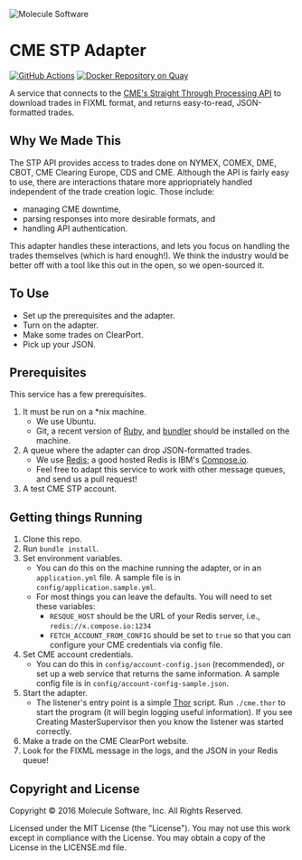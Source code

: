 ![Molecule Software](https://avatars1.githubusercontent.com/u/2736908?v=3&s=100 "Molecule Software")
# CME STP Adapter

[![GitHub Actions](https://github.com/wearemolecule/cme-fix-listener/actions/workflows/actions.yaml/badge.svg)](https://github.com/wearemolecule/cme-fix-listener/actions)
[![Docker Repository on Quay](https://quay.io/repository/molecule/cme-fix-listener/status "Docker Repository on Quay")](https://quay.io/repository/molecule/cme-fix-listener)

A service that connects to the [CME's Straight Through Processing API](http://www.cmegroup.com/confluence/display/EPICSANDBOX/CME+STP) to download trades in FIXML format, and returns easy-to-read, JSON-formatted trades.

## Why We Made This
The STP API provides access to trades done on NYMEX, COMEX, DME, CBOT, CME Clearing Europe, CDS and CME. Although the API is fairly easy to use, there are interactions thatare more appriopriately handled independent of the trade creation logic. Those include:
 
 * managing CME downtime, 
 * parsing responses into more desirable formats, and 
 * handling API authentication.
 
This adapter handles these interactions, and lets you focus on handling the trades themselves (which is hard enough!). We think the industry would be better off with a tool like this out in the open, so we open-sourced it.

## To Use

* Set up the prerequisites and the adapter.
* Turn on the adapter.
* Make some trades on ClearPort.
* Pick up your JSON.

## Prerequisites

This service has a few prerequisites.

1. It must be run on a *nix machine.
   * We use Ubuntu.
   * Git, a recent version of [Ruby](https://www.ruby-lang.org/en/), and [bundler](http://bundler.io/) should be installed on the machine.
1. A queue where the adapter can drop JSON-formatted trades.
   * We use [Redis](http://redis.io/); a good hosted Redis is IBM's [Compose.io](https://www.compose.io/redis/).
   * Feel free to adapt this service to work with other message queues, and send us a pull request!
1. A test CME STP account.

## Getting things Running

1. Clone this repo.
1. Run `bundle install`.
1. Set environment variables.
   * You can do this on the machine running the adapter, or in an `application.yml` file. A sample file is in `config/application.sample.yml`.
   * For most things you can leave the defaults.  You will need to set these variables:
      * `RESQUE_HOST` should be the URL of your Redis server, i.e., `redis://x.compose.io:1234`
      * `FETCH_ACCOUNT_FROM_CONFIG` should be set to `true` so that you can configure your CME credentials via config file.
1. Set CME account credentials.
   * You can do this in `config/account-config.json` (recommended), or set up a web service that returns the same information. A sample config file is in `config/account-config-sample.json`.
1. Start the adapter.
   * The listener's entry point is a simple [Thor](http://whatisthor.com/) script. Run `./cme.thor` to start the program (it will begin logging useful information). If you see Creating MasterSupervisor then you know the listener was started correctly.
1. Make a trade on the CME ClearPort website.
1. Look for the FIXML message in the logs, and the JSON in your Redis queue!


## Copyright and License

Copyright © 2016 Molecule Software, Inc. All Rights Reserved.

Licensed under the MIT License (the "License"). You may not use this work except in compliance with the License. You may obtain a copy of the License in the LICENSE.md file.
